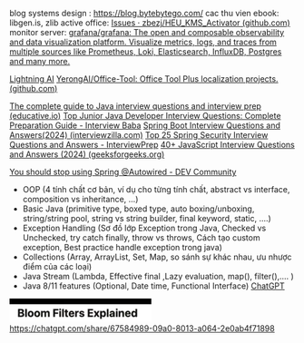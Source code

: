 blog systems design : https://blog.bytebytego.com/
cac thu vien ebook: libgen.is, zlib
active office: [Issues · zbezj/HEU_KMS_Activator (github.com)](https://github.com/zbezj/HEU_KMS_Activator/issues)
monitor server: [grafana/grafana: The open and composable observability and data visualization platform. Visualize metrics, logs, and traces from multiple sources like Prometheus, Loki, Elasticsearch, InfluxDB, Postgres and many more.](https://github.com/grafana/grafana)


[Lightning AI](https://lightning.ai/onboarding)
[YerongAI/Office-Tool: Office Tool Plus localization projects. (github.com)](https://github.com/YerongAI/Office-Tool/tree/main)

[The complete guide to Java interview questions and interview prep (educative.io)](https://www.educative.io/blog/top-java-interview-questions)
[Top Junior Java Developer Interview Questions: Complete Preparation Guide - Interview Baba](https://interviewbaba.com/junior-java-developer-interview-questions/)
[Spring Boot Interview Questions and Answers(2024) (interviewzilla.com)](https://interviewzilla.com/java/spring-boot-interview-questions/#:~:text=Spring%20Boot%20Interview%20Questions%3A%20Everything%20You%20Need%20to,and%20why%20are%20they%20used%3F%20...%20More%20items)
[Top 25 Spring Security Interview Questions and Answers - InterviewPrep](https://interviewprep.org/spring-security-interview-questions/)
[40+ JavaScript Interview Questions and Answers (2024) (geeksforgeeks.org)](https://www.geeksforgeeks.org/javascript-interview-questions-and-answers/)

[You should stop using Spring @Autowired - DEV Community](https://dev.to/felixcoutinho/you-should-stop-using-spring-autowired-p8i)


- OOP (4 tính chất cơ bản, ví dụ cho từng tính chất, abstract vs interface, composition vs inheritance, ...)
- Basic Java (primitive type, boxed type, auto boxing/unboxing, string/string pool, string vs string builder, final keyword, static, ....)
- Exception Handling (Sơ đồ lớp Exception trong Java, Checked vs Unchecked, try catch finally, throw vs throws, Cách tạo custom exception, Best practice handle exception trong java)
- Collections (Array, ArrayList, Set, Map, so sánh sự khác nhau, ưu nhược điểm của các loại)
- Java Stream (Lambda, Effective final ,Lazy evaluation, map(), filter(),.... )
- Java 8/11 features (Optional, Date time, Functional Interface)
[ChatGPT](https://chatgpt.com/share/455e9ac4-7aaa-471d-b01c-02cdb14b8a9c)

![](w.save/Note-20241209220241010.webp)
https://chatgpt.com/share/67584989-09a0-8013-a064-2e0ab4f71898
